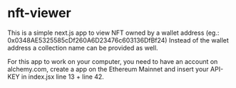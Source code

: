 # nft-viewer

This is a simple next.js app to view NFT owned by a wallet address (eg.: 0x0348AE5325585cDf260A6D23476c603136DfBf24)
Instead of the wallet address a collection name can be provided as well.

For this app to work on your computer, you need to have an account on alchemy.com, create a app on the Ethereum Mainnet and insert your API-KEY in index.jsx line 13 + line 42.
